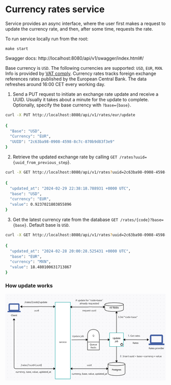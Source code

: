# Currency rates service

Service provides an async interface, where the user first makes a request to update the currency rate, and then, after some time, requests the rate. 

To run service locally run from the root:
```
make start
```

Swagger docs: http://localhost:8080/api/v1/swagger/index.html#/

Base currency is `USD`. The following currencies are supported: `USD`, `EUR`, `MXN`. Info is provided by [VAT comply](https://www.vatcomply.com/documentation#rates-base). Currency rates tracks foreign exchange references rates published by the European Central Bank.
The data refreshes around 16:00 CET every working day. 

1. Send a PUT request to initiate an exchange rate update and receive a UUID. Usually it takes about a minute for the update to complete. Optionally, specify the base currency with `?base={base}`.
```bash
curl -X PUT http://localhost:8080/api/v1/rates/eur/update

{
  "Base": "USD",
  "Currency": "EUR",
  "UUID": "2c63ba98-0908-4598-8c7c-870b9d83f3e9"
}
```
2. Retrieve the updated exchange rate by calling `GET /rates?uuid={uuid_from_previous_step`}.
```bash
curl -X GET http://localhost:8080/api/v1/rates?uuid=2c63ba98-0908-4598-8c7c-870b9d83f3e9

{
  "updated_at": "2024-02-29 22:38:18.788931 +0000 UTC",
  "base": "USD",
  "currency": "EUR",
  "value": 0.9237021803855896
}
```
3. Get the latest currency rate from the database `GET /rates/{code}?base={base}`. Default base is `USD`.
```bash
curl -X GET http://localhost:8080/api/v1/rates?uuid=2c63ba98-0908-4598-8c7c-870b9d83f3e9

{
  "updated_at": "2024-02-28 20:00:28.525431 +0000 UTC",
  "base": "EUR",
  "currency": "MXN",
  "value": 18.480100631713867
}
```
### How update works
![](scheme.png)